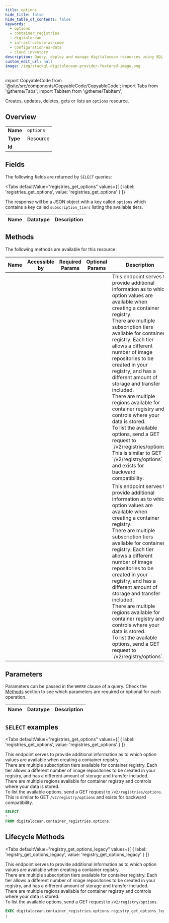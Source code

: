 ```yaml
--- 
title: options
hide_title: false
hide_table_of_contents: false
keywords:
  - options
  - container_registries
  - digitalocean
  - infrastructure-as-code
  - configuration-as-data
  - cloud inventory
description: Query, deploy and manage digitalocean resources using SQL
custom_edit_url: null
image: /img/stackql-digitalocean-provider-featured-image.png
---
```


import CopyableCode from '@site/src/components/CopyableCode/CopyableCode';
import Tabs from '@theme/Tabs';
import TabItem from '@theme/TabItem';

Creates, updates, deletes, gets or lists an <code>options</code> resource.

## Overview
<table><tbody>
<tr><td><b>Name</b></td><td><code>options</code></td></tr>
<tr><td><b>Type</b></td><td>Resource</td></tr>
<tr><td><b>Id</b></td><td><CopyableCode code="digitalocean.container_registries.options" /></td></tr>
</tbody></table>

## Fields

The following fields are returned by `SELECT` queries:

<Tabs
    defaultValue="registries_get_options"
    values={[
        { label: 'registries_get_options', value: 'registries_get_options' }
    ]}
>
<TabItem value="registries_get_options">

The response will be a JSON object with a key called `options` which contains a key called `subscription_tiers` listing the available tiers.

<table>
<thead>
    <tr>
    <th>Name</th>
    <th>Datatype</th>
    <th>Description</th>
    </tr>
</thead>
<tbody>
</tbody>
</table>
</TabItem>
</Tabs>

## Methods

The following methods are available for this resource:

<table>
<thead>
    <tr>
    <th>Name</th>
    <th>Accessible by</th>
    <th>Required Params</th>
    <th>Optional Params</th>
    <th>Description</th>
    </tr>
</thead>
<tbody>
<tr>
    <td><a href="#registries_get_options"><CopyableCode code="registries_get_options" /></a></td>
    <td><CopyableCode code="select" /></td>
    <td></td>
    <td></td>
    <td>This endpoint serves to provide additional information as to which option values are available when creating a container registry.<br />There are multiple subscription tiers available for container registry. Each tier allows a different number of image repositories to be created in your registry, and has a different amount of storage and transfer included.<br />There are multiple regions available for container registry and controls where your data is stored.<br />To list the available options, send a GET request to `/v2/registries/options`. This is similar to GET `/v2/registry/options` and exists for backward compatibility.</td>
</tr>
<tr>
    <td><a href="#registry_get_options_legacy"><CopyableCode code="registry_get_options_legacy" /></a></td>
    <td><CopyableCode code="exec" /></td>
    <td></td>
    <td></td>
    <td>This endpoint serves to provide additional information as to which option values are available when creating a container registry.<br />There are multiple subscription tiers available for container registry. Each tier allows a different number of image repositories to be created in your registry, and has a different amount of storage and transfer included.<br />There are multiple regions available for container registry and controls where your data is stored.<br />To list the available options, send a GET request to `/v2/registry/options`.</td>
</tr>
</tbody>
</table>

## Parameters

Parameters can be passed in the `WHERE` clause of a query. Check the [Methods](#methods) section to see which parameters are required or optional for each operation.

<table>
<thead>
    <tr>
    <th>Name</th>
    <th>Datatype</th>
    <th>Description</th>
    </tr>
</thead>
<tbody>
</tbody>
</table>

## `SELECT` examples

<Tabs
    defaultValue="registries_get_options"
    values={[
        { label: 'registries_get_options', value: 'registries_get_options' }
    ]}
>
<TabItem value="registries_get_options">

This endpoint serves to provide additional information as to which option values are available when creating a container registry.<br />There are multiple subscription tiers available for container registry. Each tier allows a different number of image repositories to be created in your registry, and has a different amount of storage and transfer included.<br />There are multiple regions available for container registry and controls where your data is stored.<br />To list the available options, send a GET request to `/v2/registries/options`. This is similar to GET `/v2/registry/options` and exists for backward compatibility.

```sql
SELECT
*
FROM digitalocean.container_registries.options;
```
</TabItem>
</Tabs>


## Lifecycle Methods

<Tabs
    defaultValue="registry_get_options_legacy"
    values={[
        { label: 'registry_get_options_legacy', value: 'registry_get_options_legacy' }
    ]}
>
<TabItem value="registry_get_options_legacy">

This endpoint serves to provide additional information as to which option values are available when creating a container registry.<br />There are multiple subscription tiers available for container registry. Each tier allows a different number of image repositories to be created in your registry, and has a different amount of storage and transfer included.<br />There are multiple regions available for container registry and controls where your data is stored.<br />To list the available options, send a GET request to `/v2/registry/options`.

```sql
EXEC digitalocean.container_registries.options.registry_get_options_legacy 
;
```
</TabItem>
</Tabs>
